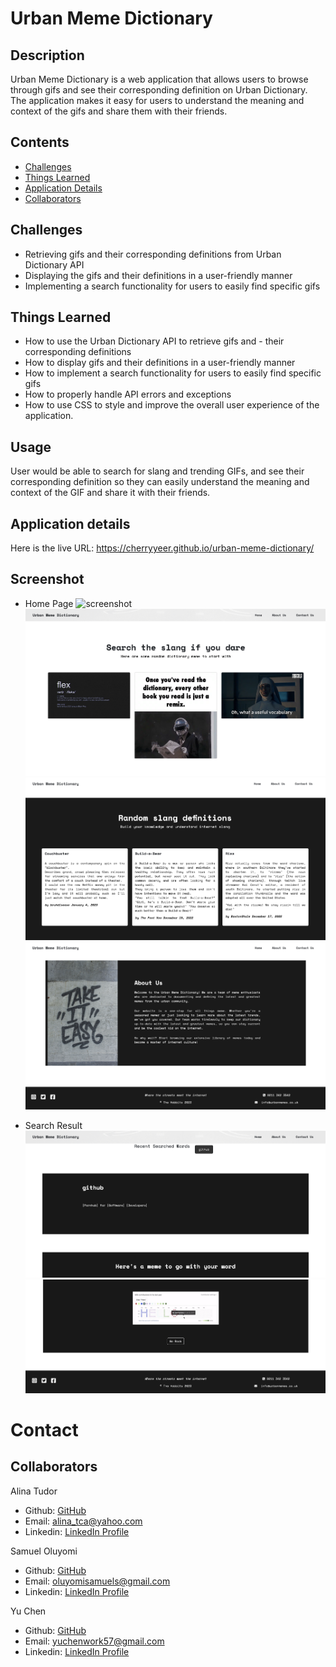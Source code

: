 # Urban Meme Dictionary

## Description
Urban Meme Dictionary is a web application that allows users to browse through gifs and see their corresponding definition on Urban Dictionary. The application makes it easy for users to understand the meaning and context of the gifs and share them with their friends.

## Contents
* [Challenges](#challenges)
* [Things Learned](#things-learned)
* [Application Details](#appliocation-details)
* [Collaborators](#collaborators)

## Challenges
- Retrieving gifs and their corresponding definitions from Urban Dictionary API
- Displaying the gifs and their definitions in a user-friendly manner
- Implementing a search functionality for users to easily find specific gifs

## Things Learned
- How to use the Urban Dictionary API to retrieve gifs and - their corresponding definitions
- How to display gifs and their definitions in a user-friendly manner
- How to implement a search functionality for users to easily find specific gifs
- How to properly handle API errors and exceptions
- How to use CSS to style and improve the overall user experience of the application.

## Usage

User would be able to search for slang and trending GIFs, and see their corresponding definition so they can easily understand the meaning and context of the GIF and share it with their friends.

## Application details

Here is the live URL: https://cherryyeer.github.io/urban-meme-dictionary/

## Screenshot
- Home Page
![screenshot](./assets/images/Screenshots/home-page.png)
![screenshot](./assets/images/Screenshots/home-page-2.png)
![screenshot](./assets/images/Screenshots/home-page-3.png)
![screenshot](./assets/images/Screenshots/home-page-4.png)

- Search Result
![screenshot](./assets/images/Screenshots/search-page.png)
![screenshot](./assets/images/Screenshots/search-page-2.png)


# Contact
## Collaborators

Alina Tudor

- Github: [GitHub](https://github.com/alinatca)
- Email: alina_tca@yahoo.com
- Linkedin: [LinkedIn Profile](https://www.linkedin.com/in/alina-tudor-7a1047168/)

Samuel Oluyomi

- Github: [GitHub](https://github.com/hollusam)
- Email: oluyomisamuels@gmail.com
- Linkedin: [LinkedIn Profile](https://www.linkedin.com/in/oluyomi-samuel)

Yu Chen
- Github: [GitHub](https://github.com/cherryyeer)
- Email: yuchenwork57@gmail.com
- Linkedin: [LinkedIn Profile](https://www.linkedin.com/in/yu-c-a281341a0/)